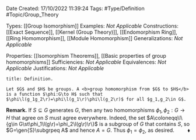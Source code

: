 <div class="topSpace"></div>

Date Created: 17/10/2022 11:39:24
Tags: #Type/Definition #Topic/Group_Theory

Types: [[Group Isomorphism]]
Examples: <i>Not Applicable</i>
Constructions: [[Exact Sequence]], [[Kernel (Group Theory)]], [[Endomorphism Ring]], [[Ring Homomorphism]], [[Module Homomorphism]]
Generalizations: <i>Not Applicable</i>

Properties: [[Isomorphism Theorems]], [[Basic properties of group homomorphisms]]
Sufficiencies: <i>Not Applicable</i>
Equivalences: <i>Not Applicable</i>
Justifications: <i>Not Applicable</i>

``` ad-Definition
title: Definition.

Let $G$ and $H$ be groups. A <b>group homomorphism from $G$ to $H$</b> is a function $\phi:G\to H$ such that $\phi\l(g_1g_2\r)=\phi\l(g_1\r)\phi\l(g_2\r)$ for all $g_1,g_2\in G$.

```

<b>Remark.</b> If $S\subseteq G$ generates $G$, then any two homomorphisms $\phi_1,\phi_2:G\to H$ that agree on $S$ must agree everywhere. Indeed, the set $A\coloneqq\l\{g\in G\st\phi_1\l(g\r)=\phi_2\l(g\r)\r\}$ is a subgroup of $G$ that contains $S$, so $G=\gen{S}\subgrpeq A$ and hence $A=G$. Thus $\phi_1=\phi_2$, as desired.<span style="float:right;">$\blacklozenge$</span>
